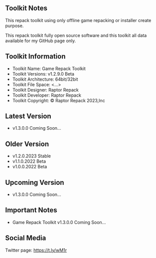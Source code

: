 Toolkit Notes
-----------------------------------------------

This repack toolkit using only offline game repacking or installer create purpose.

This repack toolkit fully open source software and this toolkit all data available for my GitHub page only.

Toolkit Information
-----------------------------------------------
- Toolkit Name: Game Repack Toolkit
- Toolkit Versions: v1.2.9.0 Beta
- Toolkit Architecture: 64bit/32bit
- Toolkit File Space: <...>
- Toolkit Designer: Raptor Repack
- Toolkit Developer: Raptor Repack
- Toolkit Copyright: © Raptor Repack 2023,Inc

Latest Version
-----------------------------------------------
- v1.3.0.0 Coming Soon...

Older Version
-----------------------------------------------
- v1.2.0.2023 Stable
- v1.1.0.2022 Beta
- v1.0.0.2022 Beta

Upcoming Version
-----------------------------------------------
- v1.3.0.0 Coming Soon...

Important Notes
-----------------------------------------------
- Game Repack Toolkit v1.3.0.0 Coming Soon...

Social Media
-----------------------------------------------
Twitter page: https://t.ly/wM1r
